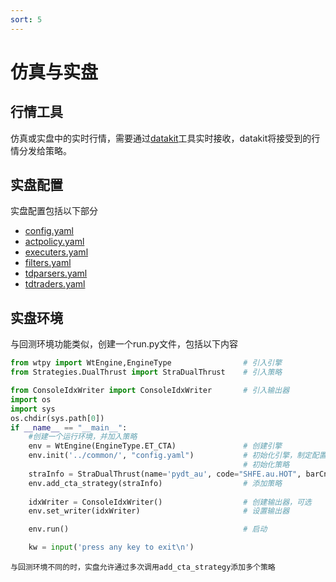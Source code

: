 ```yaml
---
sort: 5
---
```


# 仿真与实盘

## 行情工具

仿真或实盘中的实时行情，需要通过[datakit](../开发手册/WTPY/3.工具集/datakit.md)工具实时接收，datakit将接受到的行情分发给策略。

## 实盘配置

实盘配置包括以下部分

- [config.yaml](../开发手册/wtpy/2.配置文件/策略配置文件.md#configyaml)
- [actpolicy.yaml](../开发手册/wtpy/2.配置文件/策略配置文件.md#actpolicyyaml)
- [executers.yaml](../开发手册/wtpy/2.配置文件/策略配置文件.md#executersyaml)
- [filters.yaml](../开发手册/wtpy/2.配置文件/策略配置文件.md#filtersyaml)
- [tdparsers.yaml](../开发手册/wtpy/2.配置文件/策略配置文件.md#tdparsersyaml)
- [tdtraders.yaml](../开发手册/wtpy/2.配置文件/策略配置文件.md#tdtradersyaml)

## 实盘环境

与回测环境功能类似，创建一个run.py文件，包括以下内容

```python
from wtpy import WtEngine,EngineType                # 引入引擎
from Strategies.DualThrust import StraDualThrust    # 引入策略

from ConsoleIdxWriter import ConsoleIdxWriter       # 引入输出器
import os
import sys
os.chdir(sys.path[0])
if __name__ == "__main__":
    #创建一个运行环境，并加入策略
    env = WtEngine(EngineType.ET_CTA)               # 创建引擎
    env.init('../common/', "config.yaml")           # 初始化引擎，制定配置文件
                                                    # 初始化策略
    straInfo = StraDualThrust(name='pydt_au', code="SHFE.au.HOT", barCnt=50, period="m5", days=30, k1=0.2, k2=0.2, isForStk=False)        
    env.add_cta_strategy(straInfo)                  # 添加策略
    
    idxWriter = ConsoleIdxWriter()                  # 创建输出器，可选
    env.set_writer(idxWriter)                       # 设置输出器

    env.run()                                       # 启动

    kw = input('press any key to exit\n')
```

```tip
与回测环境不同的时，实盘允许通过多次调用add_cta_strategy添加多个策略
```

